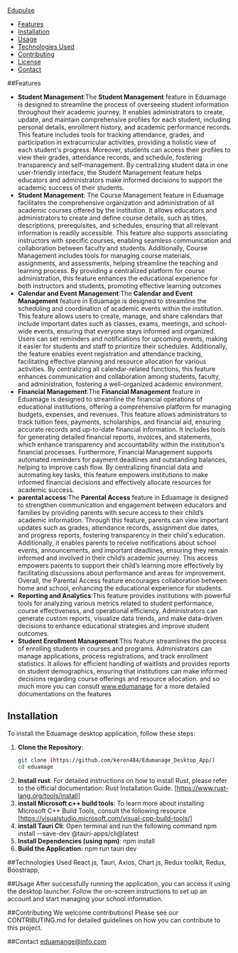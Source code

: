 
[Edupulse](https://github.com/keron484/edumanage_desktop_app/blob/creating_tables/dasboard.png)

- [Features](#features)
- [Installation](#installation)
- [Usage](#usage)
- [Technologies Used](#technologies-used)
- [Contributing](#contributing)
- [License](#license)
- [Contact](#contact)


##Features
- **Student Management**:The **Student Management** feature in Eduamage is designed to streamline the process of overseeing student information throughout their academic journey. It enables administrators to create, update, and maintain comprehensive profiles for each student, including personal details, enrollment history, and academic performance records. This feature includes tools for tracking attendance, grades, and participation in extracurricular activities, providing a holistic view of each student's progress. Moreover, students can access their profiles to view their grades, attendance records, and schedule, fostering transparency and self-management. By centralizing student data in one user-friendly interface, the Student Management feature helps educators and administrators make informed decisions to support the academic success of their students.
- **Student Management**: The Course Management feature in Eduamage facilitates the comprehensive organization and administration of all academic courses offered by the institution. It allows educators and administrators to create and define course details, such as titles, descriptions, prerequisites, and schedules, ensuring that all relevant information is readily accessible. This feature also supports associating instructors with specific courses, enabling seamless communication and collaboration between faculty and students. Additionally, Course Management includes tools for managing course materials, assignments, and assessments, helping streamline the teaching and learning process. By providing a centralized platform for course administration, this feature enhances the educational experience for both instructors and students, promoting effective learning outcomes
- **Calendar and Event Management**:The **Calendar and Event Management** feature in Eduamage is designed to streamline the scheduling and coordination of academic events within the institution. This feature allows users to create, manage, and share calendars that include important dates such as classes, exams, meetings, and school-wide events, ensuring that everyone stays informed and organized. Users can set reminders and notifications for upcoming events, making it easier for students and staff to prioritize their schedules. Additionally, the feature enables event registration and attendance tracking, facilitating effective planning and resource allocation for various activities. By centralizing all calendar-related functions, this feature enhances communication and collaboration among students, faculty, and administration, fostering a well-organized academic environment.
- **Financial Management**:The **Financial Management** feature in Eduamage is designed to streamline the financial operations of educational institutions, offering a comprehensive platform for managing budgets, expenses, and revenues. This feature allows administrators to track tuition fees, payments, scholarships, and financial aid, ensuring accurate records and up-to-date financial information. It includes tools for generating detailed financial reports, invoices, and statements, which enhance transparency and accountability within the institution's financial processes. Furthermore, Financial Management supports automated reminders for payment deadlines and outstanding balances, helping to improve cash flow. By centralizing financial data and automating key tasks, this feature empowers institutions to make informed financial decisions and effectively allocate resources for academic success.
- **parental access**:The **Parental Access** feature in Eduamage is designed to strengthen communication and engagement between educators and families by providing parents with secure access to their child’s academic information. Through this feature, parents can view important updates such as grades, attendance records, assignment due dates, and progress reports, fostering transparency in their child's education. Additionally, it enables parents to receive notifications about school events, announcements, and important deadlines, ensuring they remain informed and involved in their child’s academic journey. This access empowers parents to support their child’s learning more effectively by facilitating discussions about performance and areas for improvement. Overall, the Parental Access feature encourages collaboration between home and school, enhancing the educational experience for students.
- **Reporting and Analytics**:This feature provides institutions with powerful tools for analyzing various metrics related to student performance, course effectiveness, and operational efficiency. Administrators can generate custom reports, visualize data trends, and make data-driven decisions to enhance educational strategies and improve student outcomes.
- **Student Enrollment Management**:This feature streamlines the process of enrolling students in courses and programs. Administrators can manage applications, process registrations, and track enrollment statistics. It allows for efficient handling of waitlists and provides reports on student demographics, ensuring that institutions can make informed decisions regarding course offerings and resource allocation.
and so much more you can consult www.edumanage for a more detailed documentations on the features

## Installation
To install the Eduamage desktop application, follow these steps:
1. **Clone the Repository**:
   ```bash
   git clone (https://github.com/keron484/Edumanage_Desktop_App/)
   cd eduamage
2. **Install rust**:
   For detailed instructions on how to install Rust, please refer to the official documentation: Rust Installation Guide.
   [https://www.rust-lang.org/tools/install]
4. **install Microsoft c++ build tools**:
   To learn more about installing Microsoft C++ Build Tools, consult the following resource
   [https://visualstudio.microsoft.com/visual-cpp-build-tools/]
5. **install Tauri Cli**:
   Open terminal and run the following command
   npm install --save-dev @tauri-apps/cli@latest
6. **Install Dependencies (using npm)**:
   npm install
7. **Build the Application:**
   npm run tauri dev


##Technologies Used
React.js, Tauri, Axios, Chart.js, Redux toolkit, Redux, Boostrapp, 

##Usage
After successfully running the application, you can access it using the desktop launcher. Follow the on-screen instructions to set up an account and start managing your school information.

##Contributing
We welcome contributions! Please see our CONTRIBUTING.md for detailed guidelines on how you can contribute to this project.

##Contact
eduamange@info.com
